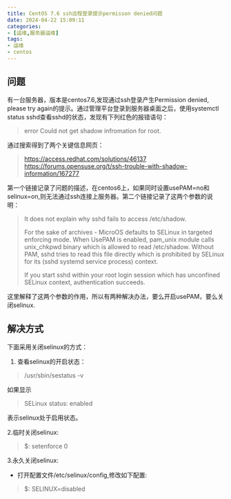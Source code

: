 ```yaml
---
title: CentOS 7.6 ssh远程登录提示permisson denied问题
date: 2024-04-22 15:09:11
categories:
- [运维,服务器运维]
tags:
- 运维
- centos
---
```


## 问题

有一台服务器，版本是centos7.6,发现通过ssh登录产生Permission denied, please try again的提示。通过管理平台登录到服务器桌面之后，使用systemctl status sshd查看sshd的状态，发现有下列红色的报错语句：
> error Could not get shadow infromation for root.

通过搜索得到了两个关键信息网页：

> https://access.redhat.com/solutions/46137
> https://forums.opensuse.org/t/ssh-trouble-with-shadow-information/167277

第一个链接记录了问题的描述，在centos6上，如果同时设置usePAM=no和selinux=on,则无法通过ssh连接上服务器。第二个链接记录了这两个参数的说明：

> It does not explain why sshd fails to access /etc/shadow.
>
> For the sake of archives - MicroOS defaults to SELinux in targeted enforcing mode. When UsePAM is enabled,  pam_unix module calls unix_chkpwd binary which is allowed to read /etc/shadow. Without PAM, sshd tries to read this file directly which is prohibited by SELinux for its (sshd systemd service process) context.
>
> If you start sshd within your root login session which has unconfined SELinux context, authentication succeeds.

这里解释了这两个参数的作用，所以有两种解决办法，要么开启usePAM，要么关闭selinux.

## 解决方式

下面采用关闭selinux的方式：

1. 查看selinux的开启状态：

> /usr/sbin/sestatus  -v

如果显示
> SELinux status:   enabled

表示selinux处于启用状态。

2.临时关闭selinux:

> $: setenforce 0

3.永久关闭selinux:

- 打开配置文件/etc/selinux/config,修改如下配置:

> $: SELINUX=disabled
